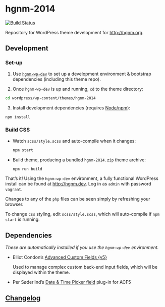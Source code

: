 # hgnm-2014

[![Build Status](https://travis-ci.org/HGNM/hgnm-2014.svg?branch=master)](https://travis-ci.org/HGNM/hgnm-2014)

Repository for WordPress theme development for <http://hgnm.org>.

## Development

### Set-up

1. Use [`hgnm-wp-dev`](https://github.com/HGNM/hgnm-wp-dev) to set up a development environment & bootstrap dependencies (including this theme repo).

2. Once `hgnm-wp-dev` is up and running, `cd` to the theme directory:
  ```sh
  cd wordpress/wp-content/themes/hgnm-2014
  ```

3. Install development dependencies (requires [Node/npm](https://nodejs.org/)):
  ```sh
  npm install
  ```

### Build CSS
- Watch `scss/style.scss` and auto-compile when it changes:

  ```sh
  npm start
  ```

- Build theme, producing a bundled `hgnm-2014.zip` theme archive:

    ```sh
    npm run build
    ```

That’s it! Using the `hgnm-wp-dev` environment, a fully functional WordPress install can be found at <http://hgnm.dev>. Log in as `admin` with password `vagrant`.

Changes to any of the `php` files can be seen simply by refreshing your browser.

To change `css` styling, edit `scss/style.scss`, which will auto-compile if `npm start` is running.

## Dependencies

_These are automatically installed if you use the `hgnm-wp-dev` environment._

- Elliot Condon’s [Advanced Custom Fields {v5}](https://www.advancedcustomfields.com/pro/)

  Used to manage complex custom back-end input fields, which will be displayed within the theme.

- Per Søderlind’s [Date & Time Picker field](https://github.com/soderlind/acf-field-date-time-picker) plug-in for ACF5

## [Changelog](CHANGELOG.md)
